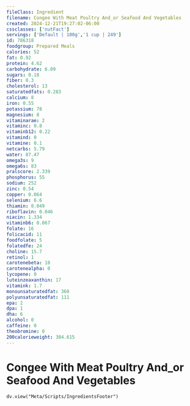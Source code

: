 ```yaml
---
fileClass: Ingredient
filename: Congee With Meat Poultry And_or Seafood And Vegetables
created: 2024-12-21T19:27:02-06:00
cssclasses: ['nutFact']
servings: ['Default | 100g','1 cup | 249']
id: 786318
foodgroup: Prepared Meals
calories: 52
fat: 0.92
protein: 4.62
carbohydrate: 6.09
sugars: 0.18
fiber: 0.3
cholesterol: 13
saturatedfats: 0.283
calcium: 8
iron: 0.55
potassium: 78
magnesium: 8
vitaminarae: 2
vitaminc: 0.8
vitaminb12: 0.22
vitamind: 0
vitamine: 0.1
netcarbs: 5.79
water: 87.47
omega3s: 9
omega6s: 83
pralscore: 2.339
phosphorus: 55
sodium: 252
zinc: 0.54
copper: 0.064
selenium: 6.6
thiamin: 0.049
riboflavin: 0.046
niacin: 1.334
vitaminb6: 0.067
folate: 16
folicacid: 11
foodfolate: 5
folatedfe: 24
choline: 15.7
retinol: 1
carotenebeta: 18
carotenealpha: 0
lycopene: 0
luteinzeaxanthin: 17
vitamink: 1.7
monounsaturatedfat: 360
polyunsaturatedfat: 111
epa: 2
dpa: 1
dha: 6
alcohol: 0
caffeine: 0
theobromine: 0
200calorieweight: 384.615
---
```


# Congee With Meat Poultry And_or Seafood And Vegetables

```dataviewjs
dv.view("Meta/Scripts/IngredientsFooter")
```